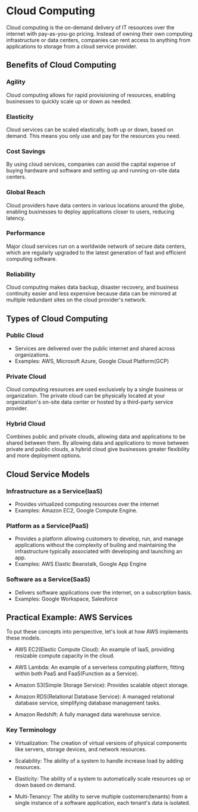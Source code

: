 # Cloud Computing
Cloud computing is the on-demand delivery of IT resources over the internet with
pay-as-you-go pricing. Instead of owning their own computing infrastructure or
data centers, companies can rent access to anything from applications to storage
from a cloud service provider.

## Benefits of Cloud Computing

### Agility
Cloud computing allows for rapid provisioning of resources, enabling businesses to
quickly scale up or down as needed.

### Elasticity
Cloud services can be scaled elastically, both up or down, based on demand. This
means you only use and pay for the resources you need.

### Cost Savings
By using cloud services, companies can avoid the capital expense of buying hardware
and software and setting up and running on-site data centers.

### Global Reach
Cloud providers have data centers in various locations around the globe, enabling
businesses to deploy applications closer to users, reducing latency.

### Performance
Major cloud services run on a worldwide network of secure data centers, which are
regularly upgraded to the latest generation of fast and efficient computing software.

### Reliability
Cloud computing makes data backup, disaster recovery, and business continuity easier
and less expensive because data can be mirrored at multiple redundant sites on the cloud
provider's network.

## Types of Cloud Computing

### Public Cloud
- Services are delivered over the public internet and shared across organizations.
- Examples: AWS, Microsoft Azure, Google Cloud Platform(GCP)

### Private Cloud
Cloud computing resources are used exclusively by a single business or organization.
The private cloud can be physically located at your organization's on-site data center
or hosted by a third-party service provider.

### Hybrid Cloud
Combines public and private clouds, allowing data and applications to be shared
between them. By allowing data and applications to move between private and public
clouds, a hybrid cloud give businesses greater flexibility and more deployment options.

## Cloud Service Models

### Infrastructure as a Service(IaaS)
- Provides virtualized computing resources over the internet
- Examples: Amazon EC2, Google Compute Engine.

### Platform as a Service(PaaS)
- Provides a platform allowing customers to develop, run, and manage applications
without the complexity of builing and maintaining the infrastructure typically
associated with developing and launching an app.
- Examples: AWS Elastic Beanstalk, Google App Engine

### Software as a Service(SaaS)
- Delivers software applications over the internet, on a subscription basis.
- Examples: Google Workspace, Salesforce

## Practical Example: AWS Services
To put these concepts into perspective, let's look at how AWS implements these models.

- AWS EC2(Elastic Compute Cloud): An example of IaaS, providing resizable compute
capacity in the cloud.

- AWS Lambda: An example of a serverless computing platform, fitting within both PaaS
and FaaS(Function as a Service).

- Amazon S3(Simple Storage Service): Provides scalable object storage.

- Amazon RDS(Relational Database Service): A managed relational database service,
simplifying database management tasks.

- Amazon Redshift: A fully managed data warehouse service.

### Key Terminology
- Virtualization: The creation of virtual versions of physical components like servers,
storage devices, and network resources.

- Scalability: The ability of a system to handle increase load by adding resources.

- Elasticity: The ability of a system to automatically scale resources up or down
based on demand.

- Multi-Tenancy: The ability to serve multiple customers(tenants) from a single instance
of a software application, each tenant's data is isolated.
